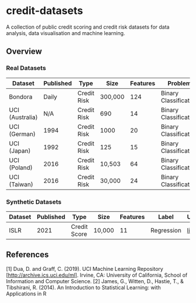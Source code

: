 # credit-datasets
A collection of public credit scoring and credit risk datasets for data analysis, data visualisation and machine learning.

## Overview
### Real Datasets
| Dataset  | Published | Type | Size | Features | Problem | URL |
| - | - | - | - | - | - | - |
| Bondora | Daily | Credit Risk | 300,000 | 124 | Binary Classification | [link](https://www.bondora.com/en/public-reports) |
| UCI (Australia) | N/A | Credit Risk | 690 | 14 | Binary Classification | [link](http://archive.ics.uci.edu/ml/datasets/Statlog+%28Australian+Credit+Approval%29) |
| UCI (German) | 1994 | Credit Risk | 1000 | 20 | Binary Classification | [link](http://archive.ics.uci.edu/ml/datasets/Statlog+%28German+Credit+Data%29) |
| UCI (Japan) | 1992 | Credit Risk | 125 | 15 | Binary Classification | [link](http://archive.ics.uci.edu/ml/datasets/Japanese+Credit+Screening) |
| UCI (Poland) | 2016 | Credit Risk | 10,503 | 64 | Binary Classification | [link](http://archive.ics.uci.edu/ml/datasets/Polish+companies+bankruptcy+data) |
| UCI (Taiwan) | 2016 | Credit Risk | 30,000 | 24 | Binary Classification | [link](http://archive.ics.uci.edu/ml/datasets/default+of+credit+card+clients) |

### Synthetic Datasets
| Dataset  | Published | Type | Size | Features | Label | URL |
| - | - | - | - | - | - | - |
| ISLR | 2021 | Credit Score | 10,000 | 11 | Regression | [link](datasets/synthetic_introduction_to_statistical_learning_r.csv) |

## References
<a id="1">[1]</a>
Dua, D. and Graff, C. (2019). UCI Machine Learning Repository [http://archive.ics.uci.edu/ml]. Irvine, CA: University of California, School of Information and Computer Science.
<a id="1">[2]</a>
James, G., Witten, D., Hastie, T., & Tibshirani, R. (2014). An Introduction to Statistical Learning: with Applications in R